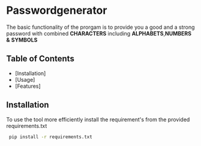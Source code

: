 # Passwordgenerator

The basic functionality of the prorgam is to provide you a good and a strong password
with combined __CHARACTERS__ including **ALPHABETS**,**NUMBERS** **&** **SYMBOLS**

## Table of Contents

- [Installation]
- [Usage]
- [Features]

## Installation

To use the tool more efficiently install the requirement's from the provided requirements.txt

```bash
 pip install -r requirements.txt
```
